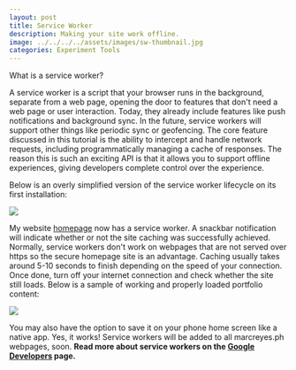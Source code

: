 ```yaml
---
layout: post
title: Service Worker
description: Making your site work offline.
image: ../../../../assets/images/sw-thumbnail.jpg
categories: Experiment Tools
---
```


What is a service worker?

A service worker is a script that your browser runs in the background, separate from a web page, opening the door to features that don't need a web page or user interaction. Today, they already include features like push notifications and background sync. In the future, service workers will support other things like periodic sync or geofencing. The core feature discussed in this tutorial is the ability to intercept and handle network requests, including programmatically managing a cache of responses. The reason this is such an exciting API is that it allows you to support offline experiences, giving developers complete control over the experience.

Below is an overly simplified version of the service worker lifecycle on its first installation:

<img src="../../../../assets/images/sw-lifecycle-thumbnail.jpg">

My website <a href="https://marcreyes.ph">homepage</a> now has a service worker. A snackbar notification will indicate whether or not the site caching was successfully achieved. Normally, service workers don't work on webpages that are not served over https so the secure homepage site is an advantage. Caching usually takes around 5-10 seconds to finish depending on the speed of your connection. Once done, turn off your internet connection and check whether the site still loads. Below is a sample of working and properly loaded portfolio content:

<img src="../../../../assets/images/sw-working-thumbnail.jpg">

You may also have the option to save it on your phone home screen like a native app. Yes, it works! Service workers will be added to all marcreyes.ph webpages, soon. <strong>Read more about service workers on the <a href="https://developers.google.com/web/fundamentals/getting-started/primers/service-workers">Google Developers</a> page.</strong>
